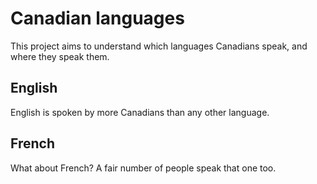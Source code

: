 # Canadian languages
This project aims to understand which languages Canadians speak, and where they speak them.

## English
English is spoken by more Canadians than any other language.

## French
What about French? A fair number of people speak that one too.

